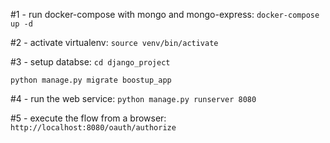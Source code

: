 #1 - run docker-compose with mongo and mongo-express:
`docker-compose up -d`

#2 - activate virtualenv: 
`source venv/bin/activate`

#3 - setup databse:
`cd django_project`

`python manage.py migrate boostup_app`

#4 - run the web service:
`python manage.py runserver 8080`

#5 - execute the flow from a browser:
`http://localhost:8080/oauth/authorize`
